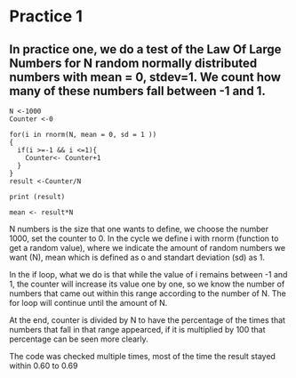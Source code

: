 # Practice 1 

## In practice one, we do a test of the Law Of Large Numbers for N random normally distributed numbers with mean = 0, stdev=1. We count how many of these numbers fall between -1 and 1.


```
N <-1000
Counter <-0

for(i in rnorm(N, mean = 0, sd = 1 ))
{
  if(i >=-1 && i <=1){
    Counter<- Counter+1
  }
}
result <-Counter/N

print (result)

mean <- result*N

```
N numbers is the size that one wants to define, we choose the number 1000, set the counter to 0. In the cycle we define i with rnorm (function to get a random value), where we indicate the amount of random  numbers we want (N), mean which is defined as o and standart deviation (sd) as 1.

In the if loop, what we do is that while the value of i remains between -1 and 1, the counter will increase its value one by one, so we know the number of numbers that came out within this range according to the number of N. The for loop will continue until the amount of N. 

At the end, counter is divided by N to have the percentage of the times that numbers that fall in that range appearced, if it is multiplied by 100 that percentage can be seen more clearly.

The code was checked multiple times, most of the time the result stayed within 0.60 to 0.69
